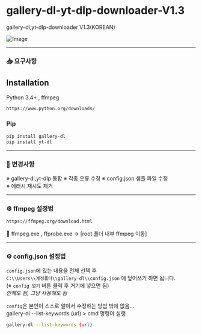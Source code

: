 # gallery-dl-yt-dlp-downloader-V1.3
gallery-dl,yt-dlp-downloader V1.3(KOREAN)

![Image](https://github.com/user-attachments/assets/6dd121af-1a3d-4dfa-b120-b2449e8ef236)

---

### 📥 요구사항

## Installation
Python 3.4+  , ffmpeg
```bash
https://www.python.org/downloads/
```

### Pip
```bash
pip install gallery-dl
pip install yt-dl 
```
---

### 🔧 변경사항
※ gallery-dl,yt-dlp 통합
※ 각종 오류 수정
※ config.json 샘플 파일 수정  
※ 에러시 재시도 제거 

---
### ⚙️ ffmpeg 설정법
```bash
https://ffmpeg.org/download.html
```
📁 ffmpeg.exe , ffprobe.exe -> [root 폴더 내부 ffmpeg 이동] 

---

### ⚙️ config.json 설정법
`config.json`에 있는 내용을 전체 선택 후  
`C:\\Users\\계정폴더\\gallery-dl\\config.json` 에 덮어쓰기 하면 됩니다.  
(※ `config 열기` 버튼 클릭 후 거기에 넣으면 됨)  
*안해도 됨, 그냥 사용해도 됨*

`config`은 본인이 스스로 알아서 수정하는 방법 밖에 없음...  
gallery-dl --list-keywords (url) > cmd 명령어 실행

```bash
gallery-dl --list-keywords (url)
```

